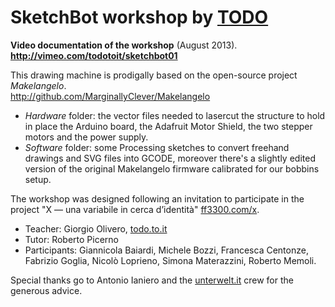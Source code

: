 SketchBot workshop by [TODO](http://todo.to.it)
=========

**Video documentation of the workshop** (August 2013).  
**http://vimeo.com/todotoit/sketchbot01**

This drawing machine is prodigally based on the open-source project _Makelangelo_.  
http://github.com/MarginallyClever/Makelangelo

* _Hardware_ folder: the vector files needed to lasercut the structure to hold in place the Arduino board, the Adafruit Motor Shield, the two stepper motors and the power supply.  
* _Software_ folder: some Processing sketches to convert freehand drawings and SVG files into GCODE, moreover there's a slightly edited version of the original Makelangelo firmware calibrated for our bobbins setup.

The workshop was designed following an invitation to participate in the project "X — una variabile in cerca d’identità" [ff3300.com/x](ff3300.com/x).  

* Teacher: Giorgio Olivero, [todo.to.it](http://todo.to.it)
* Tutor: Roberto Picerno
* Participants: Giannicola Baiardi, Michele Bozzi, Francesca Centonze, Fabrizio Goglia, Nicolò Loprieno, Simona Materazzini, Roberto Memoli.

Special thanks go to Antonio Ianiero and the [unterwelt.it](http://unterwlet.it) crew for the generous advice.

